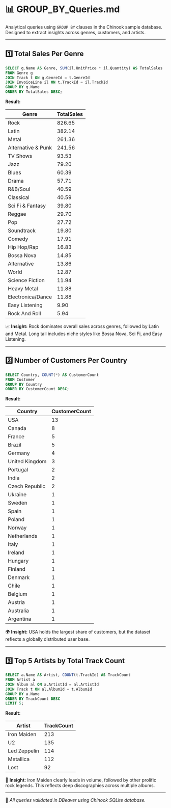 # 📊 GROUP_BY_Queries.md

Analytical queries using `GROUP BY` clauses in the Chinook sample database. Designed to extract insights across genres, customers, and artists.

---

## 1️⃣ Total Sales Per Genre

```sql
SELECT g.Name AS Genre, SUM(il.UnitPrice * il.Quantity) AS TotalSales
FROM Genre g
JOIN Track t ON g.GenreId = t.GenreId
JOIN InvoiceLine il ON t.TrackId = il.TrackId
GROUP BY g.Name
ORDER BY TotalSales DESC;
```

**Result:**

| Genre                | TotalSales |
|----------------------|------------|
| Rock                 | 826.65     |
| Latin                | 382.14     |
| Metal                | 261.36     |
| Alternative & Punk   | 241.56     |
| TV Shows             | 93.53      |
| Jazz                 | 79.20      |
| Blues                | 60.39      |
| Drama                | 57.71      |
| R&B/Soul             | 40.59      |
| Classical            | 40.59      |
| Sci Fi & Fantasy     | 39.80      |
| Reggae               | 29.70      |
| Pop                  | 27.72      |
| Soundtrack           | 19.80      |
| Comedy               | 17.91      |
| Hip Hop/Rap          | 16.83      |
| Bossa Nova           | 14.85      |
| Alternative          | 13.86      |
| World                | 12.87      |
| Science Fiction      | 11.94      |
| Heavy Metal          | 11.88      |
| Electronica/Dance    | 11.88      |
| Easy Listening       | 9.90       |
| Rock And Roll        | 5.94       |

📈 **Insight:** Rock dominates overall sales across genres, followed by Latin and Metal. Long tail includes niche styles like Bossa Nova, Sci Fi, and Easy Listening.

---

## 2️⃣ Number of Customers Per Country

```sql
SELECT Country, COUNT(*) AS CustomerCount
FROM Customer
GROUP BY Country
ORDER BY CustomerCount DESC;
```

**Result:**

| Country          | CustomerCount |
|------------------|----------------|
| USA              | 13             |
| Canada           | 8              |
| France           | 5              |
| Brazil           | 5              |
| Germany          | 4              |
| United Kingdom   | 3              |
| Portugal         | 2              |
| India            | 2              |
| Czech Republic   | 2              |
| Ukraine          | 1              |
| Sweden           | 1              |
| Spain            | 1              |
| Poland           | 1              |
| Norway           | 1              |
| Netherlands      | 1              |
| Italy            | 1              |
| Ireland          | 1              |
| Hungary          | 1              |
| Finland          | 1              |
| Denmark          | 1              |
| Chile            | 1              |
| Belgium          | 1              |
| Austria          | 1              |
| Australia        | 1              |
| Argentina        | 1              |

🌍 **Insight:** USA holds the largest share of customers, but the dataset reflects a globally distributed user base.

---

## 3️⃣ Top 5 Artists by Total Track Count

```sql
SELECT a.Name AS Artist, COUNT(t.TrackId) AS TrackCount
FROM Artist a
JOIN Album al ON a.ArtistId = al.ArtistId
JOIN Track t ON al.AlbumId = t.AlbumId
GROUP BY a.Name
ORDER BY TrackCount DESC
LIMIT 5;
```

**Result:**

| Artist         | TrackCount |
|----------------|------------|
| Iron Maiden    | 213        |
| U2             | 135        |
| Led Zeppelin   | 114        |
| Metallica      | 112        |
| Lost           | 92         |

🎸 **Insight:** Iron Maiden clearly leads in volume, followed by other prolific rock legends. This reflects deep discographies across multiple albums.

---

📘 *All queries validated in DBeaver using Chinook SQLite database.*

